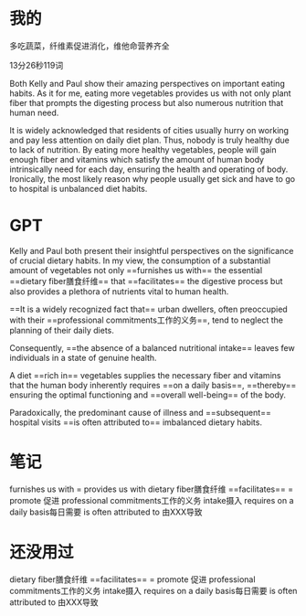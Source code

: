 # 我的

多吃蔬菜，纤维素促进消化，维他命营养齐全

13分26秒119词

Both Kelly and Paul show their amazing perspectives on important eating habits. As it for me, eating more vegetables provides us with not only plant fiber that prompts the digesting process but also numerous nutrition that human need.

It is widely acknowledged that residents of cities usually hurry on working and pay less attention on daily diet plan. Thus, nobody is truly healthy due to lack of nutrition. By eating more healthy vegetables, people will gain enough fiber and vitamins which satisfy the amount of human body intrinsically need for each day, ensuring the health and operating of body. Ironically, the most likely reason why people usually get sick and have to go to hospital is unbalanced diet habits.

# GPT
Kelly and Paul both present their insightful perspectives on the significance of crucial dietary habits. 
In my view, the consumption of a substantial amount of vegetables not only ==furnishes us with== the essential ==dietary fiber膳食纤维== that ==facilitates== the digestive process but also provides a plethora of nutrients vital to human health.

==It is a widely recognized fact that== urban dwellers, often preoccupied with their ==professional commitments工作的义务==, tend to neglect the planning of their daily diets. 

Consequently, ==the absence of a balanced nutritional intake== leaves few individuals in a state of genuine health. 

A diet ==rich in== vegetables supplies the necessary fiber and vitamins that the human body inherently requires ==on a daily basis==, ==thereby== ensuring the optimal functioning and ==overall well-being== of the body. 

Paradoxically, the predominant cause of illness and ==subsequent== hospital visits ==is often attributed to== imbalanced dietary habits.

# 笔记
furnishes us with = provides us with
dietary fiber膳食纤维
==facilitates== = promote 促进
professional commitments工作的义务
intake摄入
requires on a daily basis每日需要
is often attributed to 由XXX导致

# 还没用过
dietary fiber膳食纤维
==facilitates== = promote 促进
professional commitments工作的义务
intake摄入
requires on a daily basis每日需要
is often attributed to 由XXX导致